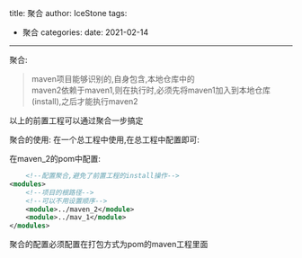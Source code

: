 title: 聚合
author: IceStone 
tags: 
  - 聚合
categories: 
date: 2021-02-14
---
聚合:

> maven项目能够识别的,自身包含,本地仓库中的<br/>
> maven2依赖于maven1,则在执行时,必须先将maven1加入到本地仓库(install),之后才能执行maven2

以上的前置工程可以通过聚合一步搞定

聚合的使用:
在一个总工程中使用,在总工程中配置即可:

在maven_2的pom中配置:

```xml
    <!--配置聚合,避免了前置工程的install操作-->
<modules>
    <!--项目的根路径-->
    <!--可以不用设置顺序-->
    <module>../maven_2</module>
    <module>../mav_1</module>
</modules>

```

聚合的配置必须配置在打包方式为pom的maven工程里面